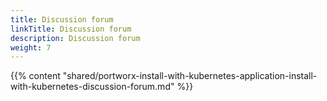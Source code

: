 ```yaml
---
title: Discussion forum
linkTitle: Discussion forum
description: Discussion forum
weight: 7
---
```


{{% content "shared/portworx-install-with-kubernetes-application-install-with-kubernetes-discussion-forum.md" %}}